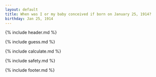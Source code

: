 ```yaml
---
layout: default
title: When was I or my baby conceived if born on January 25, 1914?
birthday: Jan 25, 1914
---
```


{% include header.md %}

{% include guess.md %}

{% include calculate.md %}

{% include safety.md %}

{% include footer.md %}



